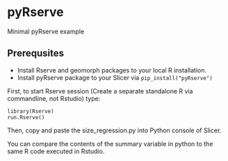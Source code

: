 # pyRserve
Minimal pyRserve example

## Prerequsites

* Install Rserve and geomorph packages to your local R installation. 
* Install pyRserve package to your Slicer via `pip_install("pyRserve")`


First, to start Rserve session (Create a separate standalone R via commandline, not Rstudio) type:
```
library(Rserve)
run.Rserve()
```

Then, copy and paste the size_regression.py into Python console of Slicer.

You can compare the contents of the summary variable in python to the same R code executed in Rstudio. 
